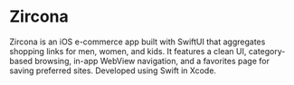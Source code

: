 # Zircona
Zircona is an iOS e-commerce app built with SwiftUI that aggregates shopping links for men, women, and kids. It features a clean UI, category-based browsing, in-app WebView navigation, and a favorites page for saving preferred sites. Developed using Swift in Xcode.
